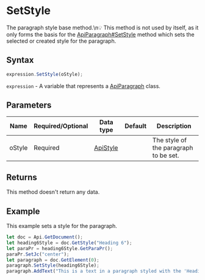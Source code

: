 # SetStyle

The paragraph style base method.\n💡 This method is not used by itself, as it only forms the basis for the [ApiParagraph#SetStyle](../../ApiParagraph/Methods/SetStyle.md) method which sets the selected or created style for the paragraph.

## Syntax

```javascript
expression.SetStyle(oStyle);
```

`expression` - A variable that represents a [ApiParagraph](../ApiParagraph.md) class.

## Parameters

| **Name** | **Required/Optional** | **Data type** | **Default** | **Description** |
| ------------- | ------------- | ------------- | ------------- | ------------- |
| oStyle | Required | [ApiStyle](../../ApiStyle/ApiStyle.md) |  | The style of the paragraph to be set. |

## Returns

This method doesn't return any data.

## Example

This example sets a style for the paragraph.

```javascript editor-docx
let doc = Api.GetDocument();
let heading6Style = doc.GetStyle("Heading 6");
let paraPr = heading6Style.GetParaPr();
paraPr.SetJc("center");
let paragraph = doc.GetElement(0);
paragraph.SetStyle(heading6Style);
paragraph.AddText("This is a text in a paragraph styled with the 'Heading 6' style.");
```
